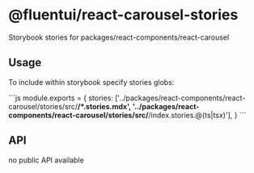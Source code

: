 # @fluentui/react-carousel-stories

Storybook stories for packages/react-components/react-carousel

## Usage

To include within storybook specify stories globs:

\`\`\`js
module.exports = {
stories: ['../packages/react-components/react-carousel/stories/src/**/*.stories.mdx', '../packages/react-components/react-carousel/stories/src/**/index.stories.@(ts|tsx)'],
}
\`\`\`

## API

no public API available
